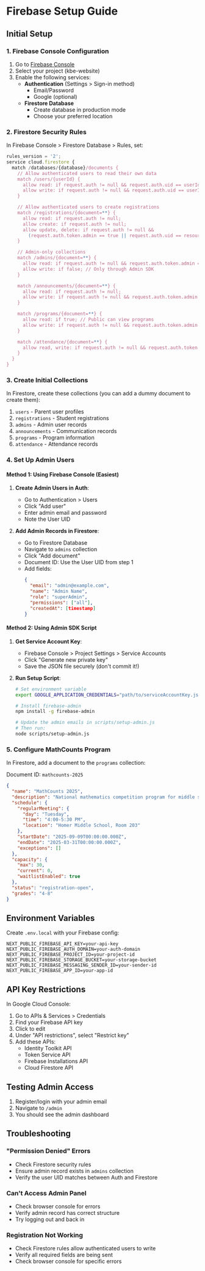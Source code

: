# Firebase Setup Guide

## Initial Setup

### 1. Firebase Console Configuration

1. Go to [Firebase Console](https://console.firebase.google.com/)
2. Select your project (kbe-website)
3. Enable the following services:
   - **Authentication** (Settings > Sign-in method)
     - Email/Password
     - Google (optional)
   - **Firestore Database**
     - Create database in production mode
     - Choose your preferred location

### 2. Firestore Security Rules

In Firebase Console > Firestore Database > Rules, set:

```javascript
rules_version = '2';
service cloud.firestore {
  match /databases/{database}/documents {
    // Allow authenticated users to read their own data
    match /users/{userId} {
      allow read: if request.auth != null && request.auth.uid == userId;
      allow write: if request.auth != null && request.auth.uid == userId;
    }

    // Allow authenticated users to create registrations
    match /registrations/{document=**} {
      allow read: if request.auth != null;
      allow create: if request.auth != null;
      allow update, delete: if request.auth != null &&
        (request.auth.token.admin == true || request.auth.uid == resource.data.parentId);
    }

    // Admin-only collections
    match /admins/{document=**} {
      allow read: if request.auth != null && request.auth.token.admin == true;
      allow write: if false; // Only through Admin SDK
    }

    match /announcements/{document=**} {
      allow read: if request.auth != null;
      allow write: if request.auth != null && request.auth.token.admin == true;
    }

    match /programs/{document=**} {
      allow read: if true; // Public can view programs
      allow write: if request.auth != null && request.auth.token.admin == true;
    }

    match /attendance/{document=**} {
      allow read, write: if request.auth != null && request.auth.token.admin == true;
    }
  }
}
```

### 3. Create Initial Collections

In Firestore, create these collections (you can add a dummy document to create them):

1. `users` - Parent user profiles
2. `registrations` - Student registrations
3. `admins` - Admin user records
4. `announcements` - Communication records
5. `programs` - Program information
6. `attendance` - Attendance records

### 4. Set Up Admin Users

#### Method 1: Using Firebase Console (Easiest)

1. **Create Admin Users in Auth**:
   - Go to Authentication > Users
   - Click "Add user"
   - Enter admin email and password
   - Note the User UID

2. **Add Admin Records in Firestore**:
   - Go to Firestore Database
   - Navigate to `admins` collection
   - Click "Add document"
   - Document ID: Use the User UID from step 1
   - Add fields:
     ```json
     {
       "email": "admin@example.com",
       "name": "Admin Name",
       "role": "superAdmin",
       "permissions": ["all"],
       "createdAt": [timestamp]
     }
     ```

#### Method 2: Using Admin SDK Script

1. **Get Service Account Key**:
   - Firebase Console > Project Settings > Service Accounts
   - Click "Generate new private key"
   - Save the JSON file securely (don't commit it!)

2. **Run Setup Script**:

   ```bash
   # Set environment variable
   export GOOGLE_APPLICATION_CREDENTIALS="path/to/serviceAccountKey.json"

   # Install firebase-admin
   npm install -g firebase-admin

   # Update the admin emails in scripts/setup-admin.js
   # Then run:
   node scripts/setup-admin.js
   ```

### 5. Configure MathCounts Program

In Firestore, add a document to the `programs` collection:

Document ID: `mathcounts-2025`

```json
{
  "name": "MathCounts 2025",
  "description": "National mathematics competition program for middle school students",
  "schedule": {
    "regularMeeting": {
      "day": "Tuesday",
      "time": "4:00-5:30 PM",
      "location": "Homer Middle School, Room 203"
    },
    "startDate": "2025-09-09T00:00:00.000Z",
    "endDate": "2025-03-31T00:00:00.000Z",
    "exceptions": []
  },
  "capacity": {
    "max": 30,
    "current": 0,
    "waitlistEnabled": true
  },
  "status": "registration-open",
  "grades": "4-8"
}
```

## Environment Variables

Create `.env.local` with your Firebase config:

```env
NEXT_PUBLIC_FIREBASE_API_KEY=your-api-key
NEXT_PUBLIC_FIREBASE_AUTH_DOMAIN=your-auth-domain
NEXT_PUBLIC_FIREBASE_PROJECT_ID=your-project-id
NEXT_PUBLIC_FIREBASE_STORAGE_BUCKET=your-storage-bucket
NEXT_PUBLIC_FIREBASE_MESSAGING_SENDER_ID=your-sender-id
NEXT_PUBLIC_FIREBASE_APP_ID=your-app-id
```

## API Key Restrictions

In Google Cloud Console:

1. Go to APIs & Services > Credentials
2. Find your Firebase API key
3. Click to edit
4. Under "API restrictions", select "Restrict key"
5. Add these APIs:
   - Identity Toolkit API
   - Token Service API
   - Firebase Installations API
   - Cloud Firestore API

## Testing Admin Access

1. Register/login with your admin email
2. Navigate to `/admin`
3. You should see the admin dashboard

## Troubleshooting

### "Permission Denied" Errors

- Check Firestore security rules
- Ensure admin record exists in `admins` collection
- Verify the user UID matches between Auth and Firestore

### Can't Access Admin Panel

- Check browser console for errors
- Verify admin record has correct structure
- Try logging out and back in

### Registration Not Working

- Check Firestore rules allow authenticated users to write
- Verify all required fields are being sent
- Check browser console for specific errors
